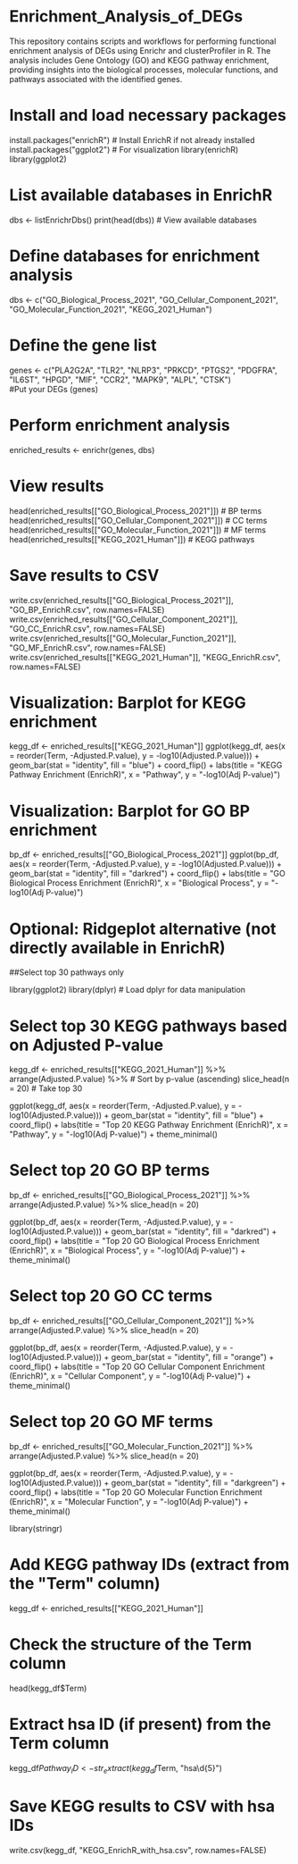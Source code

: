# Enrichment_Analysis_of_DEGs
This repository contains scripts and workflows for performing functional enrichment analysis of DEGs using Enrichr and clusterProfiler in R. The analysis includes Gene Ontology (GO) and KEGG pathway enrichment, providing insights into the biological processes, molecular functions, and pathways associated with the identified genes.
# Install and load necessary packages
install.packages("enrichR")  # Install EnrichR if not already installed
install.packages("ggplot2")  # For visualization
library(enrichR)
library(ggplot2)

# List available databases in EnrichR
dbs <- listEnrichrDbs()
print(head(dbs))  # View available databases

# Define databases for enrichment analysis
dbs <- c("GO_Biological_Process_2021", 
         "GO_Cellular_Component_2021", 
         "GO_Molecular_Function_2021", 
         "KEGG_2021_Human")  

# Define the gene list
genes <- c("PLA2G2A", "TLR2", "NLRP3", "PRKCD", "PTGS2", "PDGFRA", "IL6ST", "HPGD", "MIF", "CCR2", "MAPK9", "ALPL", "CTSK")  
#Put your DEGs (genes)
# Perform enrichment analysis
enriched_results <- enrichr(genes, dbs)

# View results
head(enriched_results[["GO_Biological_Process_2021"]])  # BP terms
head(enriched_results[["GO_Cellular_Component_2021"]])  # CC terms
head(enriched_results[["GO_Molecular_Function_2021"]])  # MF terms
head(enriched_results[["KEGG_2021_Human"]])             # KEGG pathways

# Save results to CSV
write.csv(enriched_results[["GO_Biological_Process_2021"]], "GO_BP_EnrichR.csv", row.names=FALSE)
write.csv(enriched_results[["GO_Cellular_Component_2021"]], "GO_CC_EnrichR.csv", row.names=FALSE)
write.csv(enriched_results[["GO_Molecular_Function_2021"]], "GO_MF_EnrichR.csv", row.names=FALSE)
write.csv(enriched_results[["KEGG_2021_Human"]], "KEGG_EnrichR.csv", row.names=FALSE)

# Visualization: Barplot for KEGG enrichment
kegg_df <- enriched_results[["KEGG_2021_Human"]]
ggplot(kegg_df, aes(x = reorder(Term, -Adjusted.P.value), y = -log10(Adjusted.P.value))) +
  geom_bar(stat = "identity", fill = "blue") +
  coord_flip() +
  labs(title = "KEGG Pathway Enrichment (EnrichR)", x = "Pathway", y = "-log10(Adj P-value)")

# Visualization: Barplot for GO BP enrichment
bp_df <- enriched_results[["GO_Biological_Process_2021"]]
ggplot(bp_df, aes(x = reorder(Term, -Adjusted.P.value), y = -log10(Adjusted.P.value))) +
  geom_bar(stat = "identity", fill = "darkred") +
  coord_flip() +
  labs(title = "GO Biological Process Enrichment (EnrichR)", x = "Biological Process", y = "-log10(Adj P-value)")

# Optional: Ridgeplot alternative (not directly available in EnrichR)


##Select top 30 pathways only


library(ggplot2)
library(dplyr)  # Load dplyr for data manipulation

# Select top 30 KEGG pathways based on Adjusted P-value
kegg_df <- enriched_results[["KEGG_2021_Human"]] %>%
  arrange(Adjusted.P.value) %>%  # Sort by p-value (ascending)
  slice_head(n = 20)  # Take top 30

ggplot(kegg_df, aes(x = reorder(Term, -Adjusted.P.value), y = -log10(Adjusted.P.value))) +
  geom_bar(stat = "identity", fill = "blue") +
  coord_flip() +
  labs(title = "Top 20 KEGG Pathway Enrichment (EnrichR)", x = "Pathway", y = "-log10(Adj P-value)") +
  theme_minimal()


# Select top 20 GO BP terms
bp_df <- enriched_results[["GO_Biological_Process_2021"]] %>%
  arrange(Adjusted.P.value) %>%
  slice_head(n = 20)

ggplot(bp_df, aes(x = reorder(Term, -Adjusted.P.value), y = -log10(Adjusted.P.value))) +
  geom_bar(stat = "identity", fill = "darkred") +
  coord_flip() +
  labs(title = "Top 20 GO Biological Process Enrichment (EnrichR)", x = "Biological Process", y = "-log10(Adj P-value)") +
  theme_minimal()

# Select top 20 GO CC terms
bp_df <- enriched_results[["GO_Cellular_Component_2021"]] %>%
  arrange(Adjusted.P.value) %>%
  slice_head(n = 20)

ggplot(bp_df, aes(x = reorder(Term, -Adjusted.P.value), y = -log10(Adjusted.P.value))) +
  geom_bar(stat = "identity", fill = "orange") +
  coord_flip() +
  labs(title = "Top 20 GO Cellular Component Enrichment (EnrichR)", x = "Cellular Component", y = "-log10(Adj P-value)") +
  theme_minimal()

# Select top 20 GO MF terms
bp_df <- enriched_results[["GO_Molecular_Function_2021"]] %>%
  arrange(Adjusted.P.value) %>%
  slice_head(n = 20)

ggplot(bp_df, aes(x = reorder(Term, -Adjusted.P.value), y = -log10(Adjusted.P.value))) +
  geom_bar(stat = "identity", fill = "darkgreen") +
  coord_flip() +
  labs(title = "Top 20 GO Molecular Function Enrichment (EnrichR)", x = "Molecular Function", y = "-log10(Adj P-value)") +
  theme_minimal()


library(stringr)

# Add KEGG pathway IDs (extract from the "Term" column)
kegg_df <- enriched_results[["KEGG_2021_Human"]]

# Check the structure of the Term column
head(kegg_df$Term)

# Extract hsa ID (if present) from the Term column
kegg_df$Pathway_ID <- str_extract(kegg_df$Term, "hsa\\d{5}")

# Save KEGG results to CSV with hsa IDs
write.csv(kegg_df, "KEGG_EnrichR_with_hsa.csv", row.names=FALSE)

